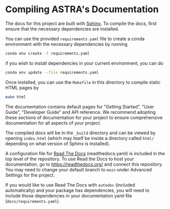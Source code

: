 # Compiling ASTRA's Documentation

The docs for this project are built with [Sphinx](http://www.sphinx-doc.org/en/master/).
To compile the docs, first ensure that the necessary dependencies are installed.



You can use the provided `requirements.yaml` file to create a conda environment with the necessary dependencies by running

```bash
conda env create -f requirements.yaml
```

if you wish to install dependencies in your current environment, you can do

```bash
conda env update --file requirements.yaml
```



Once installed, you can use the `Makefile` in this directory to compile static HTML pages by
```bash
make html
```

The documentation contains default pages for "Getting Started", "User Guide", "Developer Guide" and API reference. 
We recommend adopting these sections of documentation for your project to ensure comprehensive documentation for all aspects of your project.

The compiled docs will be in the `_build` directory and can be viewed by opening `index.html` (which may itself 
be inside a directory called `html/` depending on what version of Sphinx is installed).


A configuration file for [Read The Docs](https://readthedocs.org/) (readthedocs.yaml) is included in the top level of the repository. To use Read the Docs to host your documentation, go to https://readthedocs.org/ and connect this repository. You may need to change your default branch to `main` under Advanced Settings for the project.

If you would like to use Read The Docs with `autodoc` (included automatically) and your package has dependencies, you will need to include those dependencies in your documentation yaml file (`docs/requirements.yaml`).

